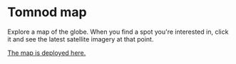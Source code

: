 # Tomnod map

Explore a map of the globe. When you find a spot you're interested in, click it and see the latest satellite imagery at that point.

[The map is deployed here.](https://slippy-map.firebaseapp.com/)
